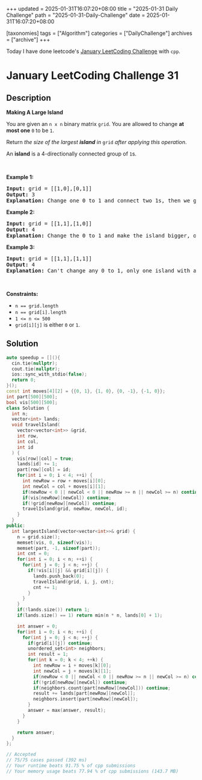 +++
updated = 2025-01-31T16:07:20+08:00
title = "2025-01-31 Daily Challenge"
path = "2025-01-31-Daily-Challenge"
date = 2025-01-31T16:07:20+08:00

[taxonomies]
tags = ["Algorithm"]
categories = ["DailyChallenge"]
archives = ["archive"]
+++

Today I have done leetcode's [January LeetCoding Challenge](https://leetcode.com/problems/making-a-large-island/) with `cpp`.

<!-- more -->

# January LeetCoding Challenge 31

## Description

**Making A Large Island**

<p>You are given an <code>n x n</code> binary matrix <code>grid</code>. You are allowed to change <strong>at most one</strong> <code>0</code> to be <code>1</code>.</p>

<p>Return <em>the size of the largest <strong>island</strong> in</em> <code>grid</code> <em>after applying this operation</em>.</p>

<p>An <strong>island</strong> is a 4-directionally connected group of <code>1</code>s.</p>

<p>&nbsp;</p>
<p><strong class="example">Example 1:</strong></p>

<pre>
<strong>Input:</strong> grid = [[1,0],[0,1]]
<strong>Output:</strong> 3
<strong>Explanation:</strong> Change one 0 to 1 and connect two 1s, then we get an island with area = 3.
</pre>

<p><strong class="example">Example 2:</strong></p>

<pre>
<strong>Input:</strong> grid = [[1,1],[1,0]]
<strong>Output:</strong> 4
<strong>Explanation: </strong>Change the 0 to 1 and make the island bigger, only one island with area = 4.</pre>

<p><strong class="example">Example 3:</strong></p>

<pre>
<strong>Input:</strong> grid = [[1,1],[1,1]]
<strong>Output:</strong> 4
<strong>Explanation:</strong> Can&#39;t change any 0 to 1, only one island with area = 4.
</pre>

<p>&nbsp;</p>
<p><strong>Constraints:</strong></p>

<ul>
	<li><code>n == grid.length</code></li>
	<li><code>n == grid[i].length</code></li>
	<li><code>1 &lt;= n &lt;= 500</code></li>
	<li><code>grid[i][j]</code> is either <code>0</code> or <code>1</code>.</li>
</ul>


## Solution

``` cpp
auto speedup = [](){
  cin.tie(nullptr);
  cout.tie(nullptr);
  ios::sync_with_stdio(false);
  return 0;
}();
const int moves[4][2] = {{0, 1}, {1, 0}, {0, -1}, {-1, 0}};
int part[500][500];
bool vis[500][500];
class Solution {
  int n;
  vector<int> lands;
  void travelIsland(
    vector<vector<int>> &grid,
    int row,
    int col,
    int id
  ) {
    vis[row][col] = true;
    lands[id] += 1;
    part[row][col] = id;
    for(int i = 0; i < 4; ++i) {
      int newRow = row + moves[i][0];
      int newCol = col + moves[i][1];
      if(newRow < 0 || newCol < 0 || newRow >= n || newCol >= n) continue;
      if(vis[newRow][newCol]) continue;
      if(!grid[newRow][newCol]) continue;
      travelIsland(grid, newRow, newCol, id);
    }
  }
public:
  int largestIsland(vector<vector<int>>& grid) {
    n = grid.size();
    memset(vis, 0, sizeof(vis));
    memset(part, -1, sizeof(part));
    int cnt = 0;
    for(int i = 0; i < n; ++i) {
      for(int j = 0; j < n; ++j) {
        if(!vis[i][j] && grid[i][j]) {
          lands.push_back(0);
          travelIsland(grid, i, j, cnt);
          cnt += 1;
        }
      }
    }
    if(!lands.size()) return 1;
    if(lands.size() == 1) return min(n * n, lands[0] + 1);

    int answer = 0;
    for(int i = 0; i < n; ++i) {
      for(int j = 0; j < n; ++j) {
        if(grid[i][j]) continue;
        unordered_set<int> neighbors;
        int result = 1;
        for(int k = 0; k < 4; ++k) {
          int newRow = i + moves[k][0];
          int newCol = j + moves[k][1];
          if(newRow < 0 || newCol < 0 || newRow >= n || newCol >= n) continue;
          if(!grid[newRow][newCol]) continue;
          if(neighbors.count(part[newRow][newCol])) continue;
          result += lands[part[newRow][newCol]];
          neighbors.insert(part[newRow][newCol]);
        }
        answer = max(answer, result);
      }
    }

    return answer;
  }
};

// Accepted
// 75/75 cases passed (392 ms)
// Your runtime beats 91.75 % of cpp submissions
// Your memory usage beats 77.94 % of cpp submissions (143.7 MB)
```
